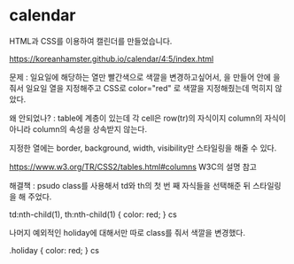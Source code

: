 # calendar

HTML과 CSS를 이용하여 캘린더를 만들었습니다.

https://koreanhamster.github.io/calendar/4:5/index.html

문제 :
일요일에 해당하는 열만 빨간색으로 색깔을 변경하고싶어서, <colgroup>을 만들어 안에 <col span="1"> 을 줘서 일요일 열을 지정해주고 CSS로 color="red" 로 색깔을 지정해줬는데 먹히지 않았다.

 

왜 안되었나? :
table에 계층이 있는데 각 cell은 row(tr)의 자식이지 column의 자식이 아니라 column의 속성을 상속받지 않는다.

지정한 열에는 border, background, width, visibility만 스타일링을 해줄 수 있다.

 

https://www.w3.org/TR/CSS2/tables.html#columns W3C의 설명 참고


해결책 : 
psudo class를 사용해서 td와 th의 첫 번 째 자식들을 선택해준 뒤 스타일링을 해 주었다.


td:nth-child(1),
th:nth-child(1) {
  color: red;
}
cs
 

나머지 예외적인 holiday에 대해서만 따로 class를 줘서 색깔을 변경했다.

.holiday {
  color: red;
}
cs
